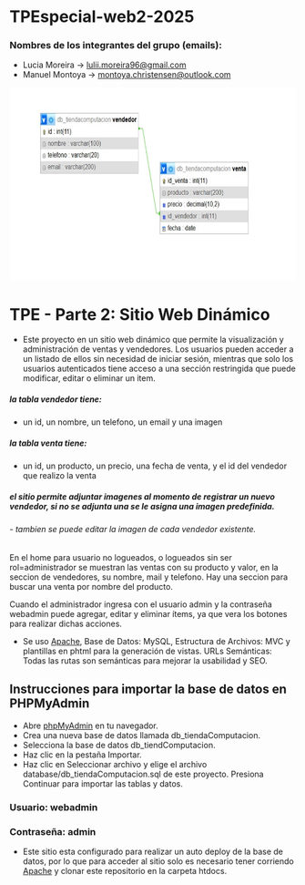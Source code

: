 # TPEspecial-web2-2025


### Nombres de los integrantes del grupo (emails):
 - Lucia Moreira -> lulii.moreira96@gmail.com
 - Manuel Montoya -> montoya.christensen@outlook.com


<img width="636" height="339" alt="Diagrama Entidad-Relacion" src="./DER tienda.jpg" />

# TPE - Parte 2: Sitio Web Dinámico

- Este proyecto en un sitio web dinámico que permite la visualización y administración de ventas y vendedores. Los usuarios pueden acceder a un listado de ellos sin necesidad de iniciar sesión, mientras que solo los usuarios autenticados tiene acceso a una sección restringida que puede modificar, editar o eliminar un item.

 ##### la tabla vendedor tiene:
 - un id, un nombre, un telefono, un email y una imagen
 ##### la tabla venta tiene:
 - un id, un producto, un precio, una fecha de venta, y el id del vendedor que realizo la venta

##### el sitio permite adjuntar imagenes al momento de registrar un nuevo vendedor, si no se adjunta una se le asigna una imagen predefinida.
###### - tambien se puede editar la imagen de cada vendedor existente. 


En el home para usuario no logueados, o logueados sin ser rol=administrador se muestran las ventas con su producto y valor, en la seccion de vendedores, su nombre, mail y telefono. Hay una seccion para buscar una venta por nombre del producto.


Cuando el administrador ingresa con el usuario admin y la contraseña webadmin puede agregar, editar y eliminar ítems, ya que vera los botones para realizar dichas acciones.

- Se uso [Apache](https://www.apachefriends.org/), Base de Datos: MySQL, Estructura de Archivos: MVC y plantillas en phtml para la generación de vistas. URLs Semánticas: Todas las rutas son semánticas para mejorar la usabilidad y SEO.

## Instrucciones para importar la base de datos en PHPMyAdmin

- Abre [phpMyAdmin](http://localhost/phpmyadmin/) en tu navegador.
- Crea una nueva base de datos llamada db_tiendaComputacion.
- Selecciona la base de datos db_tiendComputacion.
- Haz clic en la pestaña Importar.
- Haz clic en Seleccionar archivo y elige el archivo database/db_tiendaComputacion.sql de este proyecto.
Presiona Continuar para importar las tablas y datos.

### Usuario: webadmin
### Contraseña: admin

-  Este sitio esta configurado para realizar un auto deploy de la base de datos, por lo que para acceder al sitio solo es necesario tener corriendo [Apache](https://www.apachefriends.org/) y clonar este repositorio en la carpeta htdocs.